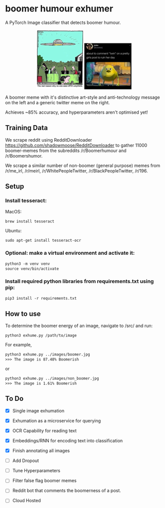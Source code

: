 # boomer humour exhumer
A PyTorch Image classifier that detects boomer humour.

<p float="left" align="middle">
  <img src="/images/boomer.jpg" width="30%" /> 
  <img src="./images/non_boomer.jpg" width="30%" />
</p>
A boomer meme with it's distinctive art-style and anti-technology message on the left and a generic twitter meme on the right.



Achieves ~85% accuracy, and hyperparameters aren't optimised yet!

## Training Data

We scrape reddit using RedditDownloader https://github.com/shadowmoose/RedditDownloader 
to gather 11000 boomer-memes from the subreddits /r/Boomerhumour and /r/Boomershumor.

We scrape a similar number of non-boomer (general purpose) memes from /r/me_irl, /r/meirl, /r/WhitePeopleTwitter, /r/BlackPeopleTwitter, /r/196.

## Setup

### Install tesseract:

MacOS:
```
brew install tesseract
```

Ubuntu:
```
sudo apt-get install tesseract-ocr
```


### Optional: make a virtual environment and activate it:

```
python3 -m venv venv
source venv/bin/activate
```


### Install required python libraries from requirements.txt using pip:
```
pip3 install -r requirements.txt
```

## How to use
To determine the boomer energy of an image, navigate to /src/ and run:

```
python3 exhume.py /path/to/image
```

For example,

```
python3 exhume.py ../images/boomer.jpg
>>> The image is 87.48% Boomerish
```

or 

```
python3 exhume.py ../images/non_boomer.jpg
>>> The image is 1.61% Boomerish
```


## To Do

- [x] Single image exhumation
- [x] Exhumation as a microservice for querying
- [x] OCR Capability for reading text
- [x] Embeddings/RNN for encoding text into classification
- [x] Finish annotating all images 
- [ ] Add Dropout 
- [ ] Tune Hyperparameters 
- [ ] Filter false flag boomer memes
- [ ] Reddit bot that comments the boomerness of a post.
- [ ] Cloud Hosted

